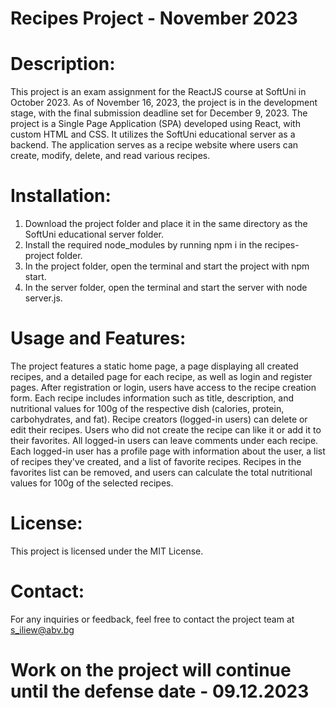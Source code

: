 
# Recipes Project - November 2023

# Description:

This project is an exam assignment for the ReactJS course at SoftUni in October 2023. As of November 16, 2023, the project is in the development stage, with the final submission deadline set for December 9, 2023. The project is a Single Page Application (SPA) developed using React, with custom HTML and CSS. It utilizes the SoftUni educational server as a backend. The application serves as a recipe website where users can create, modify, delete, and read various recipes.

# Installation:

1. Download the project folder and place it in the same directory as the SoftUni educational server folder.
2. Install the required node_modules by running npm i in the recipes-project folder.
3. In the project folder, open the terminal and start the project with npm start.
4. In the server folder, open the terminal and start the server with node server.js.

# Usage and Features:

The project features a static home page, a page displaying all created recipes, and a detailed page for each recipe, as well as login and register pages.
After registration or login, users have access to the recipe creation form. Each recipe includes information such as title, description, and nutritional values for 100g of the respective dish (calories, protein, carbohydrates, and fat).
Recipe creators (logged-in users) can delete or edit their recipes. Users who did not create the recipe can like it or add it to their favorites.
All logged-in users can leave comments under each recipe.
Each logged-in user has a profile page with information about the user, a list of recipes they've created, and a list of favorite recipes.
Recipes in the favorites list can be removed, and users can calculate the total nutritional values for 100g of the selected recipes.

# License:

This project is licensed under the MIT License.

# Contact:

For any inquiries or feedback, feel free to contact the project team at s_iliew@abv.bg

# Work on the project will continue until the defense date - 09.12.2023


